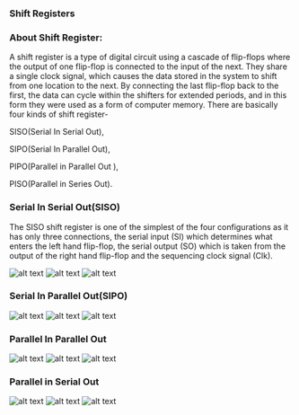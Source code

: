 ### Shift Registers


### About Shift Register:
A shift register is a type of digital circuit using a cascade of flip-flops where the output of one flip-flop is connected to the input of the next. They share a single clock signal, which causes the data stored in the system to shift from one location to the next.
By connecting the last flip-flop back to the first, the data can cycle within the shifters for extended periods,
and in this form they were used as a form of computer memory.
There are basically four kinds of shift register-

SISO(Serial In Serial Out),

SIPO(Serial In Parallel Out),

PIPO(Parallel in Parallel Out ),

PISO(Parallel in Series Out).
### Serial In Serial Out(SISO)
The SISO shift register is one of the simplest of the four configurations as it has only three connections, the serial input (SI) which determines what enters the left hand flip-flop, the serial output (SO) which is taken from the output of the right hand flip-flop and the sequencing clock signal (Clk).

![alt text](./siso/siso.png)
![alt text](./siso/sisocomponent1.png)
![alt text](./siso/tinkercad.png)

### Serial In Parallel Out(SIPO)

![alt text](./SIPO/sipo.png)
![alt text](./SIPO/sipocomponents.png)
![alt text](./SIPO/SIPO%20SHIFT%20REGISTER.png)

### Parallel In  Parallel Out
![alt text](./PIPO/pipo.png)
![alt text](./PIPO/pipocomponent.png)
![alt text](./PIPO/PIPO%20SHIFT%20REGISTER.png)

### Parallel in Serial Out
![alt text](./PISO/piso.png)
![alt text](./PISO/pisocomponents.png)
![alt text](./PISO/PISO.png)









